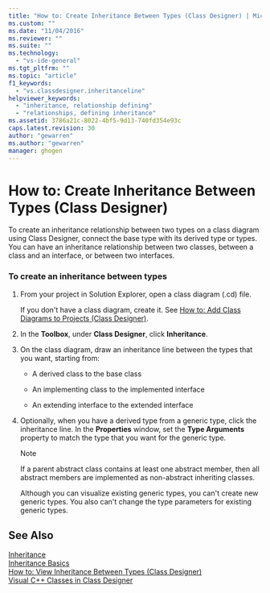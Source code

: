 ```yaml
---
title: "How to: Create Inheritance Between Types (Class Designer) | Microsoft Docs"
ms.custom: ""
ms.date: "11/04/2016"
ms.reviewer: ""
ms.suite: ""
ms.technology: 
  - "vs-ide-general"
ms.tgt_pltfrm: ""
ms.topic: "article"
f1_keywords: 
  - "vs.classdesigner.inheritanceline"
helpviewer_keywords: 
  - "inheritance, relationship defining"
  - "relationships, defining inheritance"
ms.assetid: 3786a21c-8022-4bf5-9d13-740fd354e93c
caps.latest.revision: 30
author: "gewarren"
ms.author: "gewarren"
manager: ghogen
---
```

# How to: Create Inheritance Between Types (Class Designer)
To create an inheritance relationship between two types on a class diagram using Class Designer, connect the base type with its derived type or types. You can have an inheritance relationship between two classes, between a class and an interface, or between two interfaces.  
  
### To create an inheritance between types  
  
1.  From your project in Solution Explorer, open a class diagram (.cd) file.  
  
     If you don't have a class diagram, create it. See [How to: Add Class Diagrams to Projects (Class Designer)](../ide/how-to-add-class-diagrams-to-projects-class-designer.md).  
  
2.  In the **Toolbox**, under **Class Designer**, click **Inheritance**.  
  
3.  On the class diagram, draw an inheritance line between the types that you want, starting from:  
  
    -   A derived class to the base class  
  
    -   An implementing class to the implemented interface  
  
    -   An extending interface to the extended interface  
  
4.  Optionally, when you have a derived type from a generic type, click the inheritance line. In the **Properties** window, set the **Type Arguments** property to match the type that you want for the generic type.  
  
    > [!NOTE]
    >  If a parent abstract class contains at least one abstract member, then all abstract members are implemented as non-abstract inheriting classes.  
    >   
    >  Although you can visualize existing generic types, you can't create new generic types. You also can't change the type parameters for existing generic types.  
  
## See Also  
 [Inheritance](/dotnet/csharp/programming-guide/classes-and-structs/inheritance)   
 [Inheritance Basics](/dotnet/visual-basic/programming-guide/language-features/objects-and-classes/inheritance-basics)   
 [How to: View Inheritance Between Types (Class Designer)](../ide/how-to-view-inheritance-between-types-class-designer.md)   
 [Visual C++ Classes in Class Designer](../ide/visual-cpp-classes-in-class-designer.md)